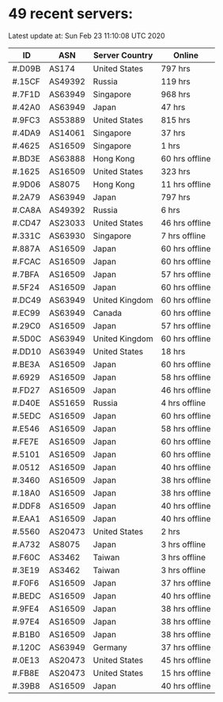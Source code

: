 # 49 recent servers:

Latest update at: Sun Feb 23 11:10:08 UTC 2020

| ID | ASN | Server Country | Online |
| -- | --- | -------------- | ------ |
| #.D09B | AS174 | United States | 797 hrs |
| #.15CF | AS49392 | Russia | 119 hrs |
| #.7F1D | AS63949 | Singapore | 968 hrs |
| #.42A0 | AS63949 | Japan | 47 hrs |
| #.9FC3 | AS53889 | United States | 815 hrs |
| #.4DA9 | AS14061 | Singapore | 37 hrs |
| #.4625 | AS16509 | Singapore | 1 hrs |
| #.BD3E | AS63888 | Hong Kong | 60 hrs offline |
| #.1625 | AS16509 | United States | 323 hrs |
| #.9D06 | AS8075 | Hong Kong | 11 hrs offline |
| #.2A79 | AS63949 | Japan | 797 hrs |
| #.CA8A | AS49392 | Russia | 6 hrs |
| #.CD47 | AS23033 | United States | 46 hrs offline |
| #.331C | AS63930 | Singapore | 7 hrs offline |
| #.887A | AS16509 | Japan | 60 hrs offline |
| #.FCAC | AS16509 | Japan | 60 hrs offline |
| #.7BFA | AS16509 | Japan | 57 hrs offline |
| #.5F24 | AS16509 | Japan | 60 hrs offline |
| #.DC49 | AS63949 | United Kingdom | 60 hrs offline |
| #.EC99 | AS63949 | Canada | 60 hrs offline |
| #.29C0 | AS16509 | Japan | 57 hrs offline |
| #.5D0C | AS63949 | United Kingdom | 60 hrs offline |
| #.DD10 | AS63949 | United States | 18 hrs |
| #.BE3A | AS16509 | Japan | 60 hrs offline |
| #.6929 | AS16509 | Japan | 58 hrs offline |
| #.FD27 | AS16509 | Japan | 46 hrs offline |
| #.D40E | AS51659 | Russia | 4 hrs offline |
| #.5EDC | AS16509 | Japan | 60 hrs offline |
| #.E546 | AS16509 | Japan | 58 hrs offline |
| #.FE7E | AS16509 | Japan | 60 hrs offline |
| #.5101 | AS16509 | Japan | 60 hrs offline |
| #.0512 | AS16509 | Japan | 40 hrs offline |
| #.3460 | AS16509 | Japan | 38 hrs offline |
| #.18A0 | AS16509 | Japan | 38 hrs offline |
| #.DDF8 | AS16509 | Japan | 40 hrs offline |
| #.EAA1 | AS16509 | Japan | 40 hrs offline |
| #.5560 | AS20473 | United States | 2 hrs |
| #.A732 | AS8075 | Japan | 3 hrs offline |
| #.F60C | AS3462 | Taiwan | 3 hrs offline |
| #.3E19 | AS3462 | Taiwan | 3 hrs offline |
| #.F0F6 | AS16509 | Japan | 37 hrs offline |
| #.BEDC | AS16509 | Japan | 40 hrs offline |
| #.9FE4 | AS16509 | Japan | 38 hrs offline |
| #.97E4 | AS16509 | Japan | 38 hrs offline |
| #.B1B0 | AS16509 | Japan | 38 hrs offline |
| #.120C | AS63949 | Germany | 37 hrs offline |
| #.0E13 | AS20473 | United States | 45 hrs offline |
| #.FB8E | AS20473 | United States | 15 hrs offline |
| #.39B8 | AS16509 | Japan | 40 hrs offline |

